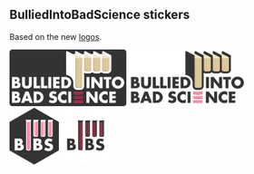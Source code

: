 ## BulliedIntoBadScience stickers

Based on the new [logos](https://github.com/BulliedIntoBadScience/logos).

<a href="logo_dark.png"><img alt = "Full logo dark" src="logo_dark.png" height="100"></a>
<a href="logo_light.png"><img alt = "Full logo light" src="logo_light.png" height="100"></a>
<a href="bibs_dark.png"><img alt = "BIBS logo dark" src="bibs_dark.png" height="100"></a>
<a href="bibs_light.png"><img alt = "BIBS logo light" src="bibs_light.png" height="100"></a>

